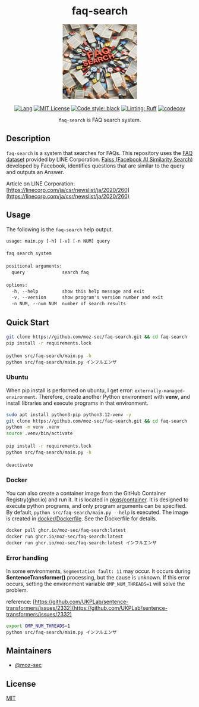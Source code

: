<div align="center">

# faq-search

<img src="https://github.com/moz-sec/faq-search/blob/main/img/faq_search_top_icon.png" width="200">

[![Lang](https://img.shields.io/badge/python-3.10.14+-yellow.svg?logo=python)](https://www.python.org/)
[![MIT License](https://img.shields.io/badge/License-MIT-green.svg)](https://choosealicense.com/licenses/mit/)
[![Code style: black](https://img.shields.io/badge/code%20style-black-000000.svg)](https://github.com/psf/black)
[![Linting: Ruff](https://img.shields.io/endpoint?url=https://raw.githubusercontent.com/charliermarsh/ruff/main/assets/badge/v2.json)](https://github.com/astral-sh/ruff)
[![codecov](https://codecov.io/github/moz-sec/faq-search/graph/badge.svg?token=EQ7ZLCE2IH)](https://codecov.io/github/moz-sec/faq-search)

`faq-search` is FAQ search system.

</div>

## Description

`faq-search` is a system that searches for FAQs.
This repository uses the [FAQ dataset](https://d.line-scdn.net/stf/linecorp/ja/csr/dataset_.zip) provided by LINE Corporation.
[Faiss (Facebook AI Similarity Search)](https://engineering.fb.com/2017/03/29/data-infrastructure/faiss-a-library-for-efficient-similarity-search/) developed by Facebook, identifies questions that are similar to the query and outputs an Answer.

Article on LINE Corporation: [https://linecorp.com/ja/csr/newslist/ja/2020/260](https://linecorp.com/ja/csr/newslist/ja/2020/260)

## Usage

The following is the `faq-search` help output.

```txt
usage: main.py [-h] [-v] [-n NUM] query

faq search system

positional arguments:
  query              search faq

options:
  -h, --help         show this help message and exit
  -v, --version      show program's version number and exit
  -n NUM, --num NUM  number of search results
```

## Quick Start

```bash
git clone https://github.com/moz-sec/faq-search.git && cd faq-search
pip install -r requirements.lock

python src/faq-search/main.py -h
python src/faq-search/main.py インフルエンザ
```

### Ubuntu

When pip install is performed on ubuntu, I get error: `externally-managed-environment`.
Therefore, create another Python environment with **venv**, and install libraries and execute programs in that environment.

```bash
sudo apt install python3-pip python3.12-venv -y
git clone https://github.com/moz-sec/faq-search.git && cd faq-search
python -m venv .venv
source .venv/bin/activate

pip install -r requirements.lock
python src/faq-search/main.py -h

deactivate
```

### Docker

You can also create a container image from the GitHub Container Registry(ghcr.io) and run it.
It is located in [pkgs/container](https://github.com/moz-sec/faq-search/pkgs/container/faq-search/251107998?tag=latest).
It is designed to execute python programs, and only program arguments can be specified.
By default, `python src/faq-search/main.py --help` is executed.
The image is created in [docker/Dockerfile](https://github.com/moz-sec/faq-search/blob/main/docker/Dockerfile).
See the Dockerfile for details.

```bash
docker pull ghcr.io/moz-sec/faq-search:latest
docker run ghcr.io/moz-sec/faq-search:latest
docker run ghcr.io/moz-sec/faq-search:latest インフルエンザ
```

### Error handling

In some environments, `Segmentation fault: 11` may occur.
It occurs during **SentenceTransformer()** processing, but the cause is unknown.
If this error occurs, setting the environment variable `OMP_NUM_THREADS=1` will solve the problem.

reference: [https://github.com/UKPLab/sentence-transformers/issues/2332](https://github.com/UKPLab/sentence-transformers/issues/2332)

```bash
export OMP_NUM_THREADS=1
python src/faq-search/main.py インフルエンザ
```

## Maintainers

- [@moz-sec](https://github.com/moz-sec)

## License

[MIT](https://github.com/moz-sec/faq-search/blob/main/LICENSE)
